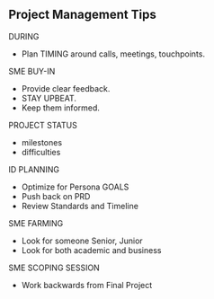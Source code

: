 ## Project Management Tips

DURING

- Plan TIMING around calls, meetings, touchpoints.

SME BUY-IN

- Provide clear feedback. 
- STAY UPBEAT.
- Keep them informed.


PROJECT STATUS

- milestones
- difficulties


ID PLANNING

- Optimize for Persona GOALS
- Push back on PRD
- Review Standards and Timeline


SME FARMING

- Look for someone Senior, Junior
- Look for both academic and business


SME SCOPING SESSION

- Work backwards from Final Project


